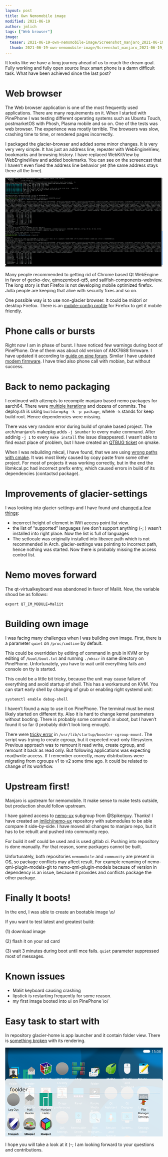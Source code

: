```yaml
---
layout: post
title: Own Nemomobile image
modified: 2021-06-19
author: jmlich
tags: ["Web browser"]
image:
  teaser: 2021-06-19-own-nemomobile-image/Screenshot_manjaro_2021-06-19_150855-620.png
  thumb: 2021-06-19-own-nemomobile-image/Screenshot_manjaro_2021-06-19_150855.png
---
```



It looks like we have a long journey ahead of us to reach the dream goal. Fully working and fully open source linux
smart phone is a damn difficult task. What have been achieved since the last post?

# Web browser

The Web browser application is one of the most frequently used applications. There are many requirements
on it. When I started with PinePhone I was testing different operating systems such as Ubuntu Touch,
postmarketOS with Phosh, Plasma mobile and so on. One of the tests was web browser. The experience
was mostly terrible. The browsers was slow, crashing time to time, or rendered pages incorrectly.

I packaged the glacier-browser and added some minor changes. It is very very very simple. It has just
an address line, repeater with WebEngineView, bookmarks and browsing history. I have replaced WebKitView
by WebEngineView and added bookmarks. You can see on the screencast that I haven’t even fixed the address
line behavior yet (the same address stays there all the time).

![browser](/images/2021-06-19-own-nemomobile-image/1623184186.avi.gif "Glacier-browser with Qt WebEngine")

Many people recommended to getting rid of Chrome based Qt WebEngine in favor of gecko-dev, qtmozembed-qt5,
and sailfish-components-webview. The long story is that Firefox is not developing mobile optimized firefox.
Jolla people are keeping that alive with security fixes and so on.

One possible way is to use non-glacier browser. It could be midori or desktop Firefox. There
is an [mobile-config profile](https://wiki.postmarketos.org/wiki/Firefox) for Firefox to get
it mobile friendly.

# Phone calls or bursts

Right now I am in phase of burst. I have noticed few warnings during boot of PinePhone. One of
them was about old version of ANX7688 firmware. I have updated it according to [guide on pine forum](https://forum.pine64.org/showthread.php?tid=13001).
Similar I have updated [modem firmware](https://forum.pine64.org/showthread.php?tid=11815).
I have tried also phone call with mobian, but without success.

# Back to nemo packaging

I continued with attempts to recompile manjaro based nemo packages for aarch64. There were [multiple iterations](https://github.com/nemomobile-ux/nemo-packaging/pull/28)
and dozens of commits. The deploy.sh is using `buildarmpkg -k -p package`, where `-k` stands for keep build root. Hence dependencies were missing.

There was very random error during build of qmake based project. The arch/manjaro’s makepkg adds `-j $number`
to every make command. After addinig `-j 1` to every `make install` the issue disappeared. I wasn’t able to
find exact place of problem, but I have created an [QTBUG ticket](https://bugreports.qt.io/browse/QTBUG-94543) on qmake.

When I was rebuilding mkcal, I have found, that we are using [wrong paths with cmake](https://github.com/nemomobile-ux/nemo-packaging/pull/30).
It was most likely caused by copy paste from some other project. For most of projects it was working correctly,
but in the end the libmkcal.pc had incorrect prefix entry, which caused errors in build of its dependencies (contactsd package).

# Improvements of glacier-settings

I was looking into glacier-settings and I have found and [changed a few things](https://github.com/nemomobile-ux/glacier-settings/pull/23):

* incorrect height of element in Wifi access point list view.
* the list of “supported” languages (we don’t support anything (-; ) wasn’t installed into right place. Now the list is full of languages
* The setlocale was originally installed into libexec path which is not recommended in Arch. glacier-settings was pointing to incorrect path, hence nothing was started. Now there is probably missing the access control list.

# Nemo moves forward

The qt-virtualkeyboard was abandoned in favor of Maliit. Now, the variable shoud be as follows:

```
export QT_IM_MODULE=Maliit
```

# Building own image

I was facing many challenges when I was building own image. First, there is a parameter `quiet` on `/proc/cmdline` by default.

This could be overridden by editing of command in grub in KVM or by editing of `/boot/boot.txt` and running `./mkscr` in
same directory on PinePhone. Unfortunately, you have to wait until everything fails and console on tty is started.

This could be a little bit tricky, because the unit may cause failure of everything and avoid startup of shell.
This has a workaround on KVM. You can start early shell by changing of grub or enabling right systemd unit:

```
systemctl enable debug-shell
```

I haven’t found a way to use it on PinePhone. The terminal must be most likely started on different tty.
Also it is hard to change kernel parameters without booting. There is probably some command in uboot, but
I haven’t found it so far (I probably didn’t look long enough).

There were [tricky error](https://github.com/nemomobile-ux/nemo-packaging/pull/23/commits/12df8e8cb98eea18faff9ad37c14afcccc2dfab0)
in `/usr/lib/startup/booster-cgroup-mount`. The script was trying to create cgroup, but it expected
read-only filesystem. Previous approach was to remount it read write, create cgroup, and remount
it back as read only. But following applications was expecting read/write access. If I remember
correctly, many distributions were migrating from cgroups v1 to v2 some time ago. It could be
related to change of its workflow.

# Upstream first!

Manjaro is upstream for nemomobile. It make sense to make tests outside, but production should follow upstream.

I have gained access to [nemo-ux](https://gitlab.manjaro.org/manjaro-arm/packages/community/nemo-ux) subgroup from @Spikerguy.
Thanks! I have created an [jmlich/nemo-ux](https://github.com/jmlich/nemo-ux) repository with submodules to be able compare
it side-by-side. I have moved all changes to manjaro repo, but it has to be rebuilt and pushed into community repo.

For build it self could be used and is used gitlab ci. Pushing into repository is done manually. For that reason,
some packages cannot be built.

Unfortunately, both repositories `nemomobile` and `community` are present in OS, so package conflicts may affect result.
For example renaming of nemo-qml-plugin-models-git to nemo-qml-plugin-models because of version in dependency is
an issue, because it provides and conflicts package the other package.

# Finally It boots!

In the end, I was able to create an bootable image \o/

If you want to test latest and greatest build:

(1) download image

(2) flash it on your sd card

(3) wait 3 minutes during boot until mce fails. `quiet` parameter suppressed most of messages.

# Known issues

* Maliit keyboard causing crashing
* lipstick is restarting frequently for some reason.
* my first image booted into ui on PinePhone \o/

# Easy task to start with

In repository glacier-home is app launcher and it contain folder view. There is
[something broken](https://github.com/nemomobile-ux/glacier-home/issues/147) with its rendering.

![folder](/images/2021-06-19-own-nemomobile-image/Screenshot_manjaro_2021-06-19_150855.png "Broken folder view")


I hope you will take a look at it (-; I am looking forward to your questions and contributions.
